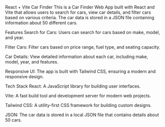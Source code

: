 React + Vite Car Finder
This is a Car Finder Web App built with React and Vite that allows users to search for cars, view car details, and filter cars based on various criteria. The car data is stored in a JSON file containing information about 50 different cars.

Features
Search for Cars: Users can search for cars based on make, model, and year.

Filter Cars: Filter cars based on price range, fuel type, and seating capacity.

Car Details: View detailed information about each car, including make, model, year, and features.

Responsive UI: The app is built with Tailwind CSS, ensuring a modern and responsive design.

Tech Stack
React: A JavaScript library for building user interfaces.

Vite: A fast build tool and development server for modern web projects.

Tailwind CSS: A utility-first CSS framework for building custom designs.

JSON: The car data is stored in a local JSON file that contains details about 50 cars.

